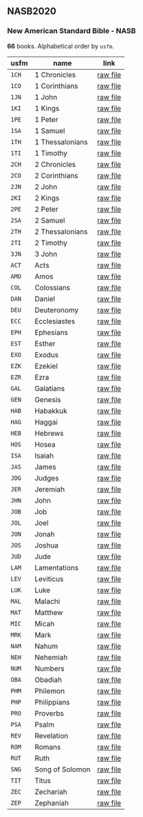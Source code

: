 ## NASB2020

### New American Standard Bible - NASB

**66** books. Alphabetical order by `usfm`.

| usfm | name | link |
| ---------- | ---------- | ---------- |
| `1CH` | 1 Chronicles | [raw file](https://mrk214.github.io/bible-data-en-eng/data/en___eng___eng/NASB2020/1CH.json) |
| `1CO` | 1 Corinthians | [raw file](https://mrk214.github.io/bible-data-en-eng/data/en___eng___eng/NASB2020/1CO.json) |
| `1JN` | 1 John | [raw file](https://mrk214.github.io/bible-data-en-eng/data/en___eng___eng/NASB2020/1JN.json) |
| `1KI` | 1 Kings | [raw file](https://mrk214.github.io/bible-data-en-eng/data/en___eng___eng/NASB2020/1KI.json) |
| `1PE` | 1 Peter | [raw file](https://mrk214.github.io/bible-data-en-eng/data/en___eng___eng/NASB2020/1PE.json) |
| `1SA` | 1 Samuel | [raw file](https://mrk214.github.io/bible-data-en-eng/data/en___eng___eng/NASB2020/1SA.json) |
| `1TH` | 1 Thessalonians | [raw file](https://mrk214.github.io/bible-data-en-eng/data/en___eng___eng/NASB2020/1TH.json) |
| `1TI` | 1 Timothy | [raw file](https://mrk214.github.io/bible-data-en-eng/data/en___eng___eng/NASB2020/1TI.json) |
| `2CH` | 2 Chronicles | [raw file](https://mrk214.github.io/bible-data-en-eng/data/en___eng___eng/NASB2020/2CH.json) |
| `2CO` | 2 Corinthians | [raw file](https://mrk214.github.io/bible-data-en-eng/data/en___eng___eng/NASB2020/2CO.json) |
| `2JN` | 2 John | [raw file](https://mrk214.github.io/bible-data-en-eng/data/en___eng___eng/NASB2020/2JN.json) |
| `2KI` | 2 Kings | [raw file](https://mrk214.github.io/bible-data-en-eng/data/en___eng___eng/NASB2020/2KI.json) |
| `2PE` | 2 Peter | [raw file](https://mrk214.github.io/bible-data-en-eng/data/en___eng___eng/NASB2020/2PE.json) |
| `2SA` | 2 Samuel | [raw file](https://mrk214.github.io/bible-data-en-eng/data/en___eng___eng/NASB2020/2SA.json) |
| `2TH` | 2 Thessalonians | [raw file](https://mrk214.github.io/bible-data-en-eng/data/en___eng___eng/NASB2020/2TH.json) |
| `2TI` | 2 Timothy | [raw file](https://mrk214.github.io/bible-data-en-eng/data/en___eng___eng/NASB2020/2TI.json) |
| `3JN` | 3 John | [raw file](https://mrk214.github.io/bible-data-en-eng/data/en___eng___eng/NASB2020/3JN.json) |
| `ACT` | Acts | [raw file](https://mrk214.github.io/bible-data-en-eng/data/en___eng___eng/NASB2020/ACT.json) |
| `AMO` | Amos | [raw file](https://mrk214.github.io/bible-data-en-eng/data/en___eng___eng/NASB2020/AMO.json) |
| `COL` | Colossians | [raw file](https://mrk214.github.io/bible-data-en-eng/data/en___eng___eng/NASB2020/COL.json) |
| `DAN` | Daniel | [raw file](https://mrk214.github.io/bible-data-en-eng/data/en___eng___eng/NASB2020/DAN.json) |
| `DEU` | Deuteronomy | [raw file](https://mrk214.github.io/bible-data-en-eng/data/en___eng___eng/NASB2020/DEU.json) |
| `ECC` | Ecclesiastes | [raw file](https://mrk214.github.io/bible-data-en-eng/data/en___eng___eng/NASB2020/ECC.json) |
| `EPH` | Ephesians | [raw file](https://mrk214.github.io/bible-data-en-eng/data/en___eng___eng/NASB2020/EPH.json) |
| `EST` | Esther | [raw file](https://mrk214.github.io/bible-data-en-eng/data/en___eng___eng/NASB2020/EST.json) |
| `EXO` | Exodus | [raw file](https://mrk214.github.io/bible-data-en-eng/data/en___eng___eng/NASB2020/EXO.json) |
| `EZK` | Ezekiel | [raw file](https://mrk214.github.io/bible-data-en-eng/data/en___eng___eng/NASB2020/EZK.json) |
| `EZR` | Ezra | [raw file](https://mrk214.github.io/bible-data-en-eng/data/en___eng___eng/NASB2020/EZR.json) |
| `GAL` | Galatians | [raw file](https://mrk214.github.io/bible-data-en-eng/data/en___eng___eng/NASB2020/GAL.json) |
| `GEN` | Genesis | [raw file](https://mrk214.github.io/bible-data-en-eng/data/en___eng___eng/NASB2020/GEN.json) |
| `HAB` | Habakkuk | [raw file](https://mrk214.github.io/bible-data-en-eng/data/en___eng___eng/NASB2020/HAB.json) |
| `HAG` | Haggai | [raw file](https://mrk214.github.io/bible-data-en-eng/data/en___eng___eng/NASB2020/HAG.json) |
| `HEB` | Hebrews | [raw file](https://mrk214.github.io/bible-data-en-eng/data/en___eng___eng/NASB2020/HEB.json) |
| `HOS` | Hosea | [raw file](https://mrk214.github.io/bible-data-en-eng/data/en___eng___eng/NASB2020/HOS.json) |
| `ISA` | Isaiah | [raw file](https://mrk214.github.io/bible-data-en-eng/data/en___eng___eng/NASB2020/ISA.json) |
| `JAS` | James | [raw file](https://mrk214.github.io/bible-data-en-eng/data/en___eng___eng/NASB2020/JAS.json) |
| `JDG` | Judges | [raw file](https://mrk214.github.io/bible-data-en-eng/data/en___eng___eng/NASB2020/JDG.json) |
| `JER` | Jeremiah | [raw file](https://mrk214.github.io/bible-data-en-eng/data/en___eng___eng/NASB2020/JER.json) |
| `JHN` | John | [raw file](https://mrk214.github.io/bible-data-en-eng/data/en___eng___eng/NASB2020/JHN.json) |
| `JOB` | Job | [raw file](https://mrk214.github.io/bible-data-en-eng/data/en___eng___eng/NASB2020/JOB.json) |
| `JOL` | Joel | [raw file](https://mrk214.github.io/bible-data-en-eng/data/en___eng___eng/NASB2020/JOL.json) |
| `JON` | Jonah | [raw file](https://mrk214.github.io/bible-data-en-eng/data/en___eng___eng/NASB2020/JON.json) |
| `JOS` | Joshua | [raw file](https://mrk214.github.io/bible-data-en-eng/data/en___eng___eng/NASB2020/JOS.json) |
| `JUD` | Jude | [raw file](https://mrk214.github.io/bible-data-en-eng/data/en___eng___eng/NASB2020/JUD.json) |
| `LAM` | Lamentations | [raw file](https://mrk214.github.io/bible-data-en-eng/data/en___eng___eng/NASB2020/LAM.json) |
| `LEV` | Leviticus | [raw file](https://mrk214.github.io/bible-data-en-eng/data/en___eng___eng/NASB2020/LEV.json) |
| `LUK` | Luke | [raw file](https://mrk214.github.io/bible-data-en-eng/data/en___eng___eng/NASB2020/LUK.json) |
| `MAL` | Malachi | [raw file](https://mrk214.github.io/bible-data-en-eng/data/en___eng___eng/NASB2020/MAL.json) |
| `MAT` | Matthew | [raw file](https://mrk214.github.io/bible-data-en-eng/data/en___eng___eng/NASB2020/MAT.json) |
| `MIC` | Micah | [raw file](https://mrk214.github.io/bible-data-en-eng/data/en___eng___eng/NASB2020/MIC.json) |
| `MRK` | Mark | [raw file](https://mrk214.github.io/bible-data-en-eng/data/en___eng___eng/NASB2020/MRK.json) |
| `NAM` | Nahum | [raw file](https://mrk214.github.io/bible-data-en-eng/data/en___eng___eng/NASB2020/NAM.json) |
| `NEH` | Nehemiah | [raw file](https://mrk214.github.io/bible-data-en-eng/data/en___eng___eng/NASB2020/NEH.json) |
| `NUM` | Numbers | [raw file](https://mrk214.github.io/bible-data-en-eng/data/en___eng___eng/NASB2020/NUM.json) |
| `OBA` | Obadiah | [raw file](https://mrk214.github.io/bible-data-en-eng/data/en___eng___eng/NASB2020/OBA.json) |
| `PHM` | Philemon | [raw file](https://mrk214.github.io/bible-data-en-eng/data/en___eng___eng/NASB2020/PHM.json) |
| `PHP` | Philippians | [raw file](https://mrk214.github.io/bible-data-en-eng/data/en___eng___eng/NASB2020/PHP.json) |
| `PRO` | Proverbs | [raw file](https://mrk214.github.io/bible-data-en-eng/data/en___eng___eng/NASB2020/PRO.json) |
| `PSA` | Psalm | [raw file](https://mrk214.github.io/bible-data-en-eng/data/en___eng___eng/NASB2020/PSA.json) |
| `REV` | Revelation | [raw file](https://mrk214.github.io/bible-data-en-eng/data/en___eng___eng/NASB2020/REV.json) |
| `ROM` | Romans | [raw file](https://mrk214.github.io/bible-data-en-eng/data/en___eng___eng/NASB2020/ROM.json) |
| `RUT` | Ruth | [raw file](https://mrk214.github.io/bible-data-en-eng/data/en___eng___eng/NASB2020/RUT.json) |
| `SNG` | Song of Solomon | [raw file](https://mrk214.github.io/bible-data-en-eng/data/en___eng___eng/NASB2020/SNG.json) |
| `TIT` | Titus | [raw file](https://mrk214.github.io/bible-data-en-eng/data/en___eng___eng/NASB2020/TIT.json) |
| `ZEC` | Zechariah | [raw file](https://mrk214.github.io/bible-data-en-eng/data/en___eng___eng/NASB2020/ZEC.json) |
| `ZEP` | Zephaniah | [raw file](https://mrk214.github.io/bible-data-en-eng/data/en___eng___eng/NASB2020/ZEP.json) |

